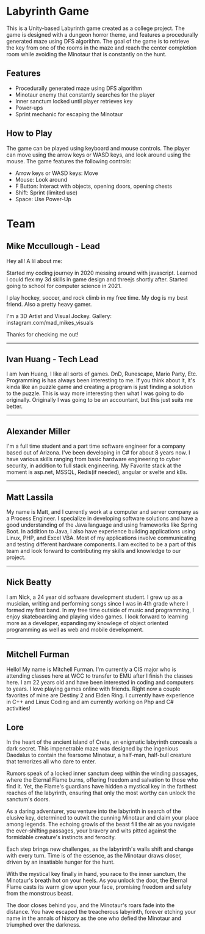 # Labyrinth Game

This is a Unity-based Labyrinth game created as a college project. The game is designed with a dungeon horror theme, and features a procedurally generated maze using DFS algorithm. The goal of the game is to retrieve the key from one of the rooms in the maze and reach the center completion room while avoiding the Minotaur that is constantly on the hunt.

## Features
- Procedurally generated maze using DFS algorithm
- Minotaur enemy that constantly searches for the player
- Inner sanctum locked until player retrieves key
- Power-ups
- Sprint mechanic for escaping the Minotaur

## How to Play
The game can be played using keyboard and mouse controls. The player can move using the arrow keys or WASD keys, and look around using the mouse. The game features the following controls:

- Arrow keys or WASD keys: Move
- Mouse: Look around
- F Button: Interact with objects, opening doors, opening chests
- Shift: Sprint (limited use)
- Space: Use Power-Up


# Team

## Mike Mccullough - Lead
Hey all! A lil about me:

Started my coding journey in 2020 messing around with javascript. Learned I could flex my 3d skills in game design
and threejs shortly after. Started going to school for computer science in 2021. 

I play hockey, soccer, and rock climb in my free time. My dog is my best friend. Also a pretty heavy
gamer.

 I'm a 3D Artist and Visual Jockey. Gallery: instagram.com/mad_mikes_visuals

Thanks for checking me out!

---

## Ivan Huang - Tech Lead
I am Ivan Huang, I like all sorts of games. DnD, Runescape, Mario Party, Etc. Programming is has always been interesting to me.
If you think about it, it's kinda like an puzzle game and creating a program is just finding a solution to the puzzle.
This is way more interesting then what I was going to do originally. Originally I was going to be an accountant, but
this just suits me better.

---

## Alexander Miller
I'm a full time student and a part time software engineer for a company based out of Arizona. I've been developing in C# for about 8 years now. I have various skills ranging from basic hardware engineering to cyber security, in addition to full stack engineering. My Favorite stack at the moment is asp.net, MSSQL, Redis(if needed), angular or svelte and k8s.

---

## Matt Lassila
My name is Matt, and I currently work at a computer and server company as a Process Engineer. I specialize in developing software solutions and have a good understanding of the Java language and using frameworks like Spring Boot. In addition to Java, I also have experience building applications using Linux, PHP, and Excel VBA. Most of my applications involve communicating and testing different hardware components. I am excited to be a part of this team and look forward to contributing my skills and knowledge to our project.

---

## Nick Beatty
I am Nick, a 24 year old software development student. I grew up as a musician, writing and performing songs since I was in 4th grade where I formed my first band. In my free time outside of music and programming, I enjoy skateboarding and playing video games.
I look forward to learning more as a developer, expanding my knowlege of object oriented programming as well as web and mobile development. 

---

## Mitchell Furman
Hello! My name is Mitchell Furman. I'm currently a CIS major who is attending classes here at WCC to transfer to EMU after I finish the classes here. I am 22 years old and have been interested in coding and computers to years. I love playing games online with friends. Right now a couple favorites of mine are Destiny 2 and Elden Ring. I currently have experience in C++ and Linux Coding and am currently working on Php and C# activities!



## Lore
In the heart of the ancient island of Crete, an enigmatic labyrinth conceals a dark secret. This impenetrable maze was designed by the ingenious Daedalus to contain the fearsome Minotaur, a half-man, half-bull creature that terrorizes all who dare to enter.

Rumors speak of a locked inner sanctum deep within the winding passages, where the Eternal Flame burns, offering freedom and salvation to those who find it. Yet, the Flame's guardians have hidden a mystical key in the farthest reaches of the labyrinth, ensuring that only the most worthy can unlock the sanctum's doors.

As a daring adventurer, you venture into the labyrinth in search of the elusive key, determined to outwit the cunning Minotaur and claim your place among legends. The echoing growls of the beast fill the air as you navigate the ever-shifting passages, your bravery and wits pitted against the formidable creature's instincts and ferocity.

Each step brings new challenges, as the labyrinth's walls shift and change with every turn. Time is of the essence, as the Minotaur draws closer, driven by an insatiable hunger for the hunt.

With the mystical key finally in hand, you race to the inner sanctum, the Minotaur's breath hot on your heels. As you unlock the door, the Eternal Flame casts its warm glow upon your face, promising freedom and safety from the monstrous beast.

The door closes behind you, and the Minotaur's roars fade into the distance. You have escaped the treacherous labyrinth, forever etching your name in the annals of history as the one who defied the Minotaur and triumphed over the darkness.